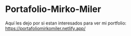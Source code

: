 # Portafolio-Mirko-Miler
Aquí les dejo por si estan interesados para ver mi portfolio:
https://portafoliomirkomiler.netlify.app/
